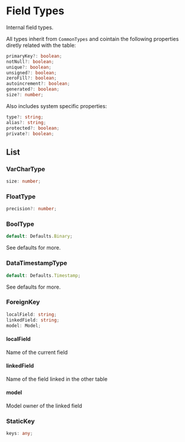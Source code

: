 # Field Types

Internal field types.

All types inherit from `CommonTypes` and cointain the following properties diretly related with the table:

```typescript
primaryKey?: boolean;
notNull?: boolean;
unique?: boolean;
unsigned?: boolean;
zeroFill?: boolean;
autoincrement?: boolean;
generated?: boolean;
size?: number;
```

Also includes system specific properties:

```typescript
type?: string;
alias?: string;
protected?: boolean;
private?: boolean;
```

## List

### VarCharType

```typescript
size: number;
```

### FloatType

```typescript
precision?: number;
```

### BoolType

```typescript
default: Defaults.Binary;
```

See defaults for more.

### DataTimestampType

```typescript
default: Defaults.Timestamp;
```

See defaults for more.


### ForeignKey

```typescript
localField: string;
linkedField: string;
model: Model;
```

#### localField ####

Name of the current field

#### linkedField ####

Name of the field linked in the other table

#### model ####

Model owner of the linked field

### StaticKey

```typescript
keys: any;
```
